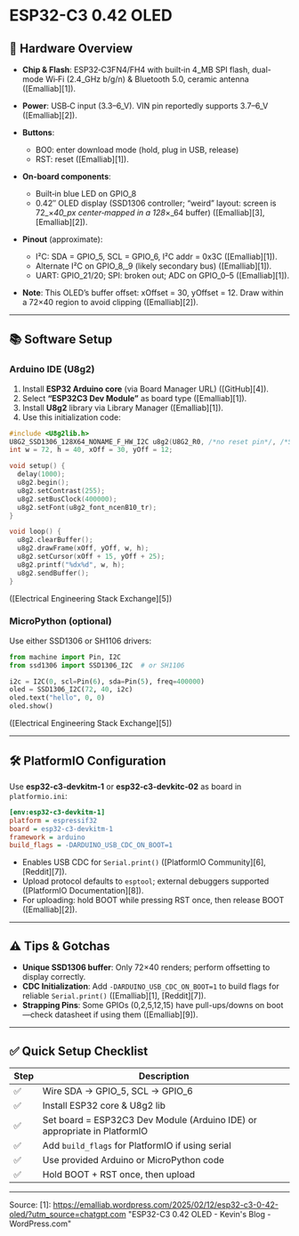  # ESP32-C3 0.42 OLED

## 🔧 Hardware Overview

* **Chip & Flash**: ESP32‑C3FN4/FH4 with built‑in 4_MB SPI flash, dual-mode Wi‑Fi (2.4_GHz b/g/n) & Bluetooth 5.0, ceramic antenna ([Emalliab][1]).
* **Power**: USB‑C input (3.3–6_V). VIN pin reportedly supports 3.7–6_V ([Emalliab][2]).
* **Buttons**:

  * BO0: enter download mode (hold, plug in USB, release)
  * RST: reset ([Emalliab][1]).
* **On‑board components**:

  * Built‑in blue LED on GPIO_8
  * 0.42″ OLED display (SSD1306 controller; “weird” layout: screen is 72_×_40_px center‑mapped in a 128_×_64 buffer) ([Emalliab][3], [Emalliab][2]).
* **Pinout** (approximate):

  * I²C: SDA = GPIO_5, SCL = GPIO_6, I²C addr = 0x3C ([Emalliab][1]).
  * Alternate I²C on GPIO_8,_9 (likely secondary bus) ([Emalliab][1]).
  * UART: GPIO_21/20; SPI: broken out; ADC on GPIO_0–5 ([Emalliab][1]).
* **Note**: This OLED’s buffer offset: xOffset = 30, yOffset = 12. Draw within a 72×40 region to avoid clipping ([Emalliab][2]).

---

## 📚 Software Setup

### Arduino IDE (U8g2)

1. Install **ESP32 Arduino core** (via Board Manager URL) ([GitHub][4]).
2. Select **“ESP32C3 Dev Module”** as board type ([Emalliab][1]).
3. Install **U8g2** library via Library Manager ([Emalliab][1]).
4. Use this initialization code:

```cpp
#include <U8g2lib.h>
U8G2_SSD1306_128X64_NONAME_F_HW_I2C u8g2(U8G2_R0, /*no reset pin*/, /*SCL=*/6, /*SDA=*/5);
int w = 72, h = 40, xOff = 30, yOff = 12;

void setup() {
  delay(1000);
  u8g2.begin();
  u8g2.setContrast(255);
  u8g2.setBusClock(400000);
  u8g2.setFont(u8g2_font_ncenB10_tr);
}

void loop() {
  u8g2.clearBuffer();
  u8g2.drawFrame(xOff, yOff, w, h);
  u8g2.setCursor(xOff + 15, yOff + 25);
  u8g2.printf("%dx%d", w, h);
  u8g2.sendBuffer();
}
```

([Electrical Engineering Stack Exchange][5])

### MicroPython (optional)

Use either SSD1306 or SH1106 drivers:

```python
from machine import Pin, I2C
from ssd1306 import SSD1306_I2C  # or SH1106

i2c = I2C(0, scl=Pin(6), sda=Pin(5), freq=400000)
oled = SSD1306_I2C(72, 40, i2c)
oled.text("hello", 0, 0)
oled.show()
```

([Electrical Engineering Stack Exchange][5])

---

## 🛠️ PlatformIO Configuration

Use **esp32‑c3‑devkitm‑1** or **esp32‑c3‑devkitc‑02** as board in `platformio.ini`:

```ini
[env:esp32-c3-devkitm-1]
platform = espressif32
board = esp32-c3-devkitm-1
framework = arduino
build_flags = -DARDUINO_USB_CDC_ON_BOOT=1
```

* Enables USB CDC for `Serial.print()` ([PlatformIO Community][6], [Reddit][7]).
* Upload protocol defaults to `esptool`; external debuggers supported ([PlatformIO Documentation][8]).
* For uploading: hold BOOT while pressing RST once, then release BOOT ([Emalliab][2]).

---

## ⚠️ Tips & Gotchas

* **Unique SSD1306 buffer**: Only 72×40 renders; perform offsetting to display correctly.
* **CDC Initialization**: Add `-DARDUINO_USB_CDC_ON_BOOT=1` to build flags for reliable `Serial.print()` ([Emalliab][1], [Reddit][7]).
* **Strapping Pins**: Some GPIOs (0,2,5,12,15) have pull-ups/downs on boot—check datasheet if using them ([Emalliab][9]).

---

## ✅ Quick Setup Checklist

| Step | Description                                                               |
| ---- | ------------------------------------------------------------------------- |
| ✅    | Wire SDA → GPIO_5, SCL → GPIO_6                                           |
| ✅    | Install ESP32 core & U8g2 lib                                             |
| ✅    | Set board = ESP32C3 Dev Module (Arduino IDE) or appropriate in PlatformIO |
| ✅    | Add `build_flags` for PlatformIO if using serial                          |
| ✅    | Use provided Arduino or MicroPython code                                  |
| ✅    | Hold BOOT + RST once, then upload                                         |

---

Source:
[1]: https://emalliab.wordpress.com/2025/02/12/esp32-c3-0-42-oled/?utm_source=chatgpt.com "ESP32-C3 0.42 OLED - Kevin's Blog - WordPress.com" 